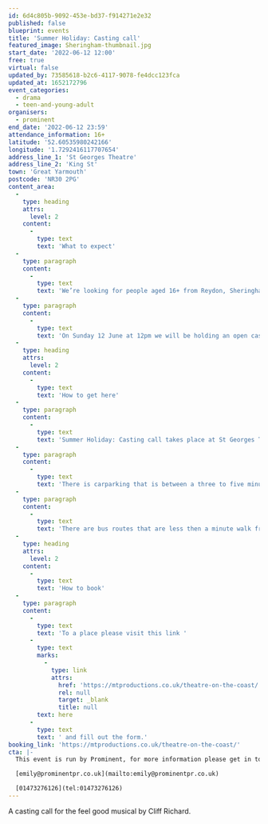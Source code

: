 ```yaml
---
id: 6d4c805b-9092-453e-bd37-f914271e2e32
published: false
blueprint: events
title: 'Summer Holiday: Casting call'
featured_image: Sheringham-thumbnail.jpg
start_date: '2022-06-12 12:00'
free: true
virtual: false
updated_by: 73585618-b2c6-4117-9078-fe4dcc123fca
updated_at: 1652172796
event_categories:
  - drama
  - teen-and-young-adult
organisers:
  - prominent
end_date: '2022-06-12 23:59'
attendance_information: 16+
latitude: '52.60535980242166'
longitude: '1.7292416117707654'
address_line_1: 'St Georges Theatre'
address_line_2: 'King St'
town: 'Great Yarmouth'
postcode: 'NR30 2PG'
content_area:
  -
    type: heading
    attrs:
      level: 2
    content:
      -
        type: text
        text: 'What to expect'
  -
    type: paragraph
    content:
      -
        type: text
        text: 'We’re looking for people aged 16+ from Reydon, Sheringham, Great Yarmouth and surrounding areas to get involved in our production of Summer Holiday!'
  -
    type: paragraph
    content:
      -
        type: text
        text: 'On Sunday 12 June at 12pm we will be holding an open casting call to audition those who would like to be involved. We’d love to see as many of you there as possible.'
  -
    type: heading
    attrs:
      level: 2
    content:
      -
        type: text
        text: 'How to get here'
  -
    type: paragraph
    content:
      -
        type: text
        text: 'Summer Holiday: Casting call takes place at St Georges Theatre, NR30 2PG on the 12th of June.'
  -
    type: paragraph
    content:
      -
        type: text
        text: 'There is carparking that is between a three to five minute walk from the venue.'
  -
    type: paragraph
    content:
      -
        type: text
        text: 'There are bus routes that are less then a minute walk from the venue.'
  -
    type: heading
    attrs:
      level: 2
    content:
      -
        type: text
        text: 'How to book'
  -
    type: paragraph
    content:
      -
        type: text
        text: 'To a place please visit this link '
      -
        type: text
        marks:
          -
            type: link
            attrs:
              href: 'https://mtproductions.co.uk/theatre-on-the-coast/'
              rel: null
              target: _blank
              title: null
        text: here
      -
        type: text
        text: ' and fill out the form.'
booking_link: 'https://mtproductions.co.uk/theatre-on-the-coast/'
cta: |-
  This event is run by Prominent, for more information please get in touch via:

  [emily@prominentpr.co.uk](mailto:emily@prominentpr.co.uk)

  [01473276126](tel:01473276126)
---
```

A casting call for the feel good musical by Cliff Richard.